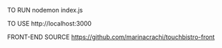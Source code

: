 TO RUN
nodemon index.js

TO USE
http://localhost:3000

FRONT-END SOURCE
https://github.com/marinacrachi/touchbistro-front